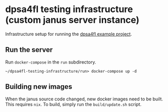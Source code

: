 # dpsa4fl testing infrastructure (custom janus server instance)

Infrastructure setup for running the [dpsa4fl example project](https://github.com/dpsa-project/dpsa4fl-example-project).

## Run the server
Run `docker-compose` in the `run` subdirectory.
```fish
~/dpsa4fl-testing-infrastructure/run> docker-compose up -d
```

## Building new images
When the janus source code changed, new docker images need to be built. This requires `nix`. To build, simply run the `build/update.sh` script.
